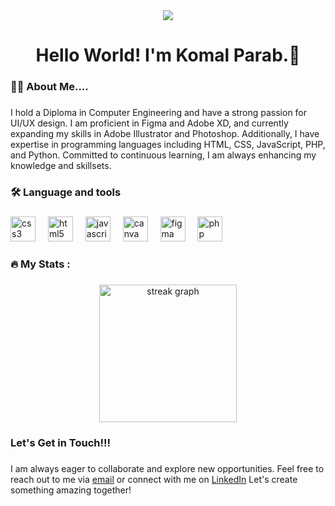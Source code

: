 
<div align="center">
  <img src="https://visitor-badge.laobi.icu/badge?page_id=parabka24.parabka24&"  />
</div>

###

<h1 align="center">Hello World! I'm Komal Parab.👋</h1>

###

<h3 align="left">👩‍💻  About Me....</h3>

###

<p align="left">I hold a Diploma in Computer Engineering and have a strong passion for UI/UX design. I am proficient in Figma and Adobe XD, and currently expanding my skills in Adobe Illustrator and Photoshop. Additionally, I have expertise in programming languages including HTML, CSS, JavaScript, PHP, and Python. Committed to continuous learning, I am always enhancing my knowledge and skillsets.</p>

###

<h3 align="left">🛠 Language and tools</h3>

###

<div align="left">
  <img src="https://cdn.jsdelivr.net/gh/devicons/devicon/icons/css3/css3-original.svg" height="40" alt="css3 logo"  />
  <img width="12" />
  <img src="https://cdn.jsdelivr.net/gh/devicons/devicon/icons/html5/html5-original.svg" height="40" alt="html5 logo"  />
  <img width="12" />
  <img src="https://cdn.jsdelivr.net/gh/devicons/devicon/icons/javascript/javascript-original.svg" height="40" alt="javascript logo"  />
  <img width="12" />
  <img src="https://cdn.jsdelivr.net/gh/devicons/devicon/icons/canva/canva-original.svg" height="40" alt="canva logo"  />
  <img width="12" />
  <img src="https://cdn.jsdelivr.net/gh/devicons/devicon/icons/figma/figma-original.svg" height="40" alt="figma logo"  />
  <img width="12" />
  <img src="https://cdn.jsdelivr.net/gh/devicons/devicon/icons/php/php-original.svg" height="40" alt="php logo"  />
  <img width="12" />
</div>

###

<h3 align="left">🔥   My Stats :</h3>

###

<div align="center">
  <img src="https://streak-stats.demolab.com?user=parabka24&locale=en&mode=daily&theme=dark&hide_border=false&border_radius=5&order=3" height="220" alt="streak graph"  />
</div>

###

<h3 align="left">Let's Get in Touch!!!</h3>

###

<p align="left">I am always eager to collaborate and explore new opportunities. Feel free to reach out to me via <a href="mailto:parabka2@gmail.com">email</a> or connect with me on <a href="https://www.linkedin.com/in/komal-parab-94704a27a/">LinkedIn</a> Let's create something amazing together!</p>

###
